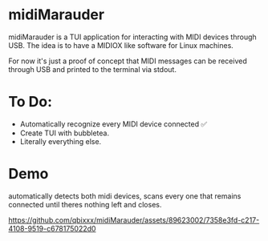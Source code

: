 # midiMarauder
midiMarauder is a TUI application for interacting with MIDI devices through USB. The idea is to have a MIDIOX like software for Linux machines.

For now it's just a proof of concept that MIDI messages can be received through USB and printed to the terminal via stdout.



# To Do:

* Automatically recognize every MIDI device connected ✅
* Create TUI with bubbletea.
* Literally everything else.


# Demo
automatically detects both midi devices, scans every one that remains connected until theres nothing left and closes.


https://github.com/qbixxx/midiMarauder/assets/89623002/7358e3fd-c217-4108-9519-c678175022d0

